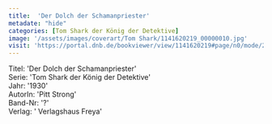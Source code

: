 ```yaml
---
title:  'Der Dolch der Schamanpriester'
metadate: "hide"
categories: [Tom Shark der König der Detektive]
image: '/assets/images/coverart/Tom Shark/1141620219_00000010.jpg'
visit: 'https://portal.dnb.de/bookviewer/view/1141620219#page/n0/mode/2up'
---
```

Titel: 'Der Dolch der Schamanpriester' <br>
Serie: 'Tom Shark der König der Detektive' <br>
Jahr: '1930' <br>
AutorIn: 'Pitt Strong' <br>
Band-Nr: '?' <br>
Verlag: ' Verlagshaus Freya'